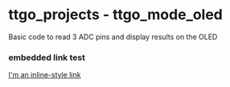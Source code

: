 # ttgo_projects - ttgo_mode_oled
Basic code to read 3 ADC pins and display results on the OLED 


### embedded link test

[I'm an inline-style link](https://www.google.com)